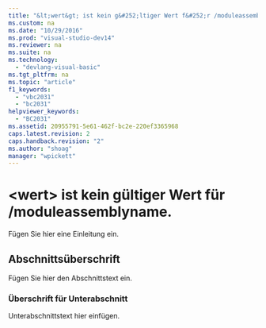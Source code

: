 ```yaml
---
title: "&lt;wert&gt; ist kein g&#252;ltiger Wert f&#252;r /moduleassemblyname."
ms.custom: na
ms.date: "10/29/2016"
ms.prod: "visual-studio-dev14"
ms.reviewer: na
ms.suite: na
ms.technology: 
  - "devlang-visual-basic"
ms.tgt_pltfrm: na
ms.topic: "article"
f1_keywords: 
  - "vbc2031"
  - "bc2031"
helpviewer_keywords: 
  - "BC2031"
ms.assetid: 20955791-5e61-462f-bc2e-220ef3365968
caps.latest.revision: 2
caps.handback.revision: "2"
ms.author: "shoag"
manager: "wpickett"
---
```

# &lt;wert&gt; ist kein g&#252;ltiger Wert f&#252;r /moduleassemblyname.
Fügen Sie hier eine Einleitung ein.  
  
## Abschnittsüberschrift  
 Fügen Sie hier den Abschnittstext ein.  
  
### Überschrift für Unterabschnitt  
 Unterabschnittstext hier einfügen.